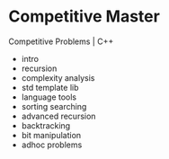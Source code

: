 # Competitive Master

Competitive Problems | C++

- intro
- recursion
- complexity analysis
- std template lib
- language tools
- sorting searching
- advanced recursion
- backtracking
- bit manipulation
- adhoc problems
